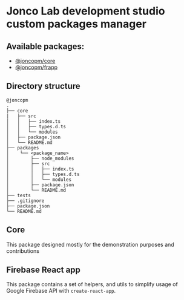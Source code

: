 # Jonco Lab development studio custom packages manager

## Available packages:

- [@joncopm/core](#core)
- [@joncopm/frapp](#firebase-react-app)

## Directory structure

```
@joncopm
.
├── core
|   ├── src
│   │   ├── index.ts
│   │   ├── types.d.ts
│   │   └── modules
│   ├── package.json
│   └── README.md
├── packages
│    └── <package_name>
│        ├── node_modules
│        ├── src
│        │   ├── index.ts
│        │   ├── types.d.ts
│        │   └── modules
│        ├── package.json
│        └── README.md
├── tests
├── .gitignore
├── package.json
└── README.md
```

## Core

This package designed mostly for the demonstration purposes and contributions

## Firebase React app

This package contains a set of helpers, and utils to simplify usage of Google Firebase API with `create-react-app`.
